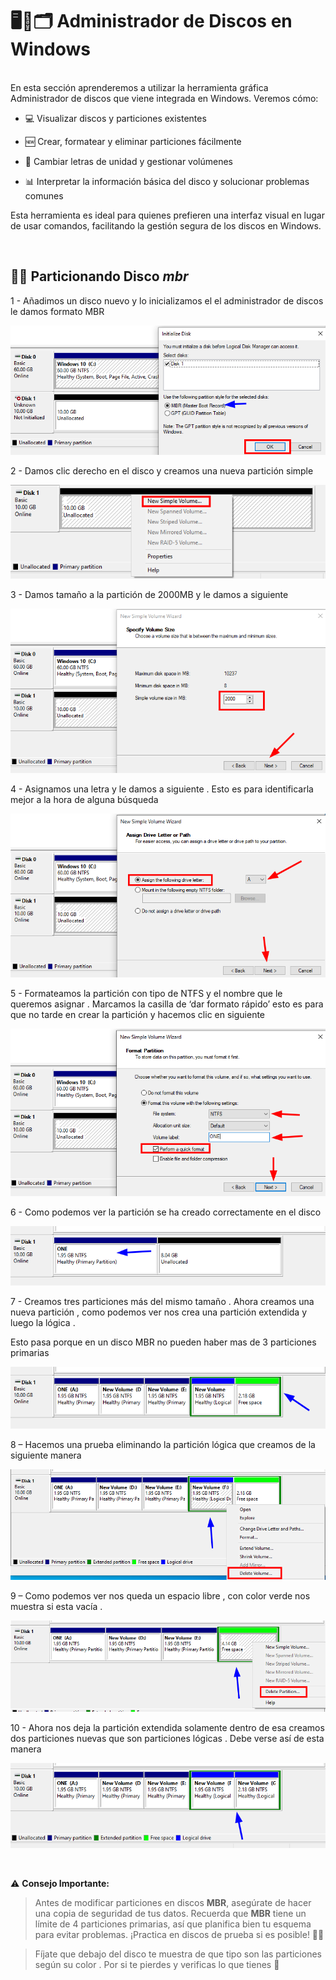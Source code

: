 # 🖥️💽🗂️ **Administrador de Discos en Windows**

<br>
En esta sección aprenderemos a utilizar la herramienta gráfica Administrador de discos que viene integrada en Windows. Veremos cómo:

  - 💻 Visualizar discos y particiones existentes

  - 🆕 Crear, formatear y eliminar particiones fácilmente

  - 🔄 Cambiar letras de unidad y gestionar volúmenes

  - 📊 Interpretar la información básica del disco y solucionar problemas comunes

Esta herramienta es ideal para quienes prefieren una interfaz visual en lugar de usar comandos, facilitando la gestión segura de los discos en Windows.

<br>

##
## 📀🧱 Particionando Disco *mbr* 


1 - Añadimos un disco nuevo y lo inicializamos el el administrador de discos le damos formato MBR

![Inicializando Disco](./img/admin_disk_1.png)


2 - Damos clic derecho en el disco y creamos una nueva partición simple 

![Nueva Partición](./img/admin_disk_2.png)


3 - Damos tamaño a la partición de 2000MB y le damos a siguiente  

![Tamaño de Partición](./img/admin_disk_3.png)

4 - Asignamos una letra y le damos a siguiente . Esto es para identificarla mejor a la hora de alguna búsqueda 

![Asignación de Letra](./img/admin_disk_4.png)


5 - Formateamos la partición con tipo de NTFS y el nombre que le queremos asignar . Marcamos la casilla de ‘dar formato rápido’ esto es para que no tarde en crear la partición y hacemos clic en siguiente 

![Tipo de Formato](./img/admin_disk_5.png)

6 - Como podemos ver la partición se ha creado correctamente en el disco 

![Partición Creada](./img/admin_disk_6.png)


7 - Creamos tres particiones más del mismo tamaño . Ahora  creamos una nueva partición , como podemos ver nos crea una partición extendida y luego la lógica .

Esto pasa porque en un disco MBR no pueden haber mas de 3 particiones primarias 

![Partición nueva extendia](./img/admin_disk_7.png)

8 – Hacemos una prueba eliminando la partición lógica que creamos de  la siguiente manera 

![Eliminando Partición](./img/admin_disk_8.png)


9 – Como podemos ver nos queda un espacio libre , con color verde nos muestra si esta vacía .

![Resultado de eliminación](./img/admin_disk_9.png)


10 - Ahora nos deja la partición extendida solamente dentro de esa creamos dos particiones nuevas que son particiones lógicas . Debe verse así de esta manera 

![Disco particionado](./img/admin_disk_10.png)

<br>

⚠️ **Consejo Importante:**
> Antes de modificar particiones en discos **MBR**, asegúrate de hacer una copia de seguridad de tus datos. Recuerda que **MBR** tiene un límite de 4 particiones primarias, así que planifica bien tu esquema para evitar problemas. ¡Practica en discos de prueba si es posible! 💾🔧

> Fíjate que debajo del disco te muestra de que tipo son las particiones según su color . Por si te pierdes y verificas lo que tienes 🎨